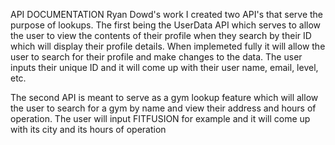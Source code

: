 API DOCUMENTATION
Ryan Dowd's work
I created two API's that serve the purpose of lookups. The first being the UserData API which serves to allow the user to view the contents of their profile when they search by their ID which will display their profile details. 
When implemeted fully it will allow the user to search for their profile and make changes to the data. The user inputs their unique ID and it will come up with their user name, email, level, etc.

The second API is meant to serve as a gym lookup feature which will allow the user to search for a gym by name and view their address and hours of operation. The user will input FITFUSION for example and it will come up with its city and its hours of operation
